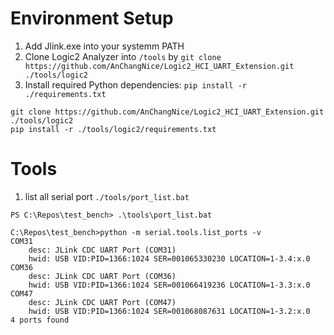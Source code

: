 # Environment Setup
1. Add Jlink.exe into your systemm PATH
2. Clone Logic2 Analyzer into `/tools` by `git clone https://github.com/AnChangNice/Logic2_HCI_UART_Extension.git ./tools/logic2`
3. Install required Python dependencies: `pip install -r ./requirements.txt`

```shell
git clone https://github.com/AnChangNice/Logic2_HCI_UART_Extension.git ./tools/logic2
pip install -r ./tools/logic2/requirements.txt
```

# Tools
1. list all serial port `./tools/port_list.bat`
```shell
PS C:\Repos\test_bench> .\tools\port_list.bat

C:\Repos\test_bench>python -m serial.tools.list_ports -v
COM31
    desc: JLink CDC UART Port (COM31)
    hwid: USB VID:PID=1366:1024 SER=001065330230 LOCATION=1-3.4:x.0
COM36
    desc: JLink CDC UART Port (COM36)
    hwid: USB VID:PID=1366:1024 SER=001066419236 LOCATION=1-3.3:x.0
COM47
    desc: JLink CDC UART Port (COM47)
    hwid: USB VID:PID=1366:1024 SER=001068087631 LOCATION=1-3.2:x.0
4 ports found
```